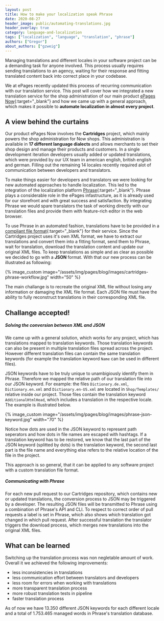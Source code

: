```yaml
---
layout: post
title: How to make your localization speak Phrase
date: 2020-08-27
header_image: public/automating-translations.jpg
header_overlay: true
category: language-and-localization
tags: ["localization", "language", "translation", "phrase"]
authors: ["Gregor"]
about_authors: ["gzweig"]
---
```


Managing translations and different locales in your software project can be a demanding task for anyone involved.
This process usually requires sending translations to an agency, waiting for their response and fitting translated content back into correct place in your codebase.

We at ePages recently updated this process of recurring communication with our translation service.
This post will cover how we integrated a new translation service for the shop administration of our main product [ePages Now](https://epages.com/de/onlineshop-erstellen/){:target="_blank"} and how we came up with a general approach, which makes it possible to **automate localization in almost every project**.

## A view behind the curtains

Our product ePages Now involves the **Cartridges** project, which mainly powers the shop administration for Now shops.
This administration is available in **17 different language dialects** and allows merchants to set their shop design and manage their products and customers.
In a single development iteration developers usually added or updated translations, which were provided by our UX team in american english, british english and german.
Filling out the remaining 14 locales recently required alot of communication between developers and translators.

To make things easier for developers and translators we were looking for new automated approaches to handle localization.
This led to the integration of the localization platform [Phrase](https://phrase.com/){:target="_blank"}.
Phrase plays a considerable role in the ePages infastructure, as it is already used for our storefront and with great success and satisfaction.
By integrating Phrase we would spare translators the task of working directly with our translation files and provide them with feature-rich editor in the web browser.

To use Phrase in an automated fashion, translations have to be provided in a [compliant file format](https://phrase.com/docs/guides/formats/){:target="_blank"} for their service.
Since the Cartridges project uses it's own XML format, we have to extract our translations and convert them into a fitting format, send them to Phrase, wait for translation, download the translation content and update our original XML files.
To keep translations as simple and as clear as possible we decided to go with a **JSON** format.
With that our new process can be illustrated as following:

{% image_custom image="/assets/img/pages/blog/images/cartridges-phrase-workflow.jpg" width="50" %}

The main challange is to recreate the original XML file without losing any information or damaging the XML file format.
Each JSON file must have the ability to fully reconstruct translations in their corresponding XML file.

## Challange accepted!

##### Solving the conversion between XML and JSON

We came up with a general solution, which works for any project, which has translations mapped to translation keywords.
Those translation keywords can also be present in multiple translation files spread across the project.
However different translation files can contain the same translation keywords (for example the translation keyword `Name` can be used in different files).

JSON keywords have to be truly unique to unambigiously identify them in Phrase.
Therefore we mapped the relative path of our translation file into our JSON keyword.
For example: the files `Dictionary.de.xml`, `Dictionary.en.xml` and `Dictionary.en-US.xml` are located in `Shop/Templates/` relative inside our project.
Those files contain the translation keyword `AdditionalHtmlHead`, which includes a translation in the respective locale.
The example is illustrated below.

{% image_custom image="/assets/img/pages/blog/images/phrase-json-keyword.jpg" width="70" %}

Notice how dots are used in the JSON keyword to represent path seperators and how dots in file names are escaped with hashtags.
If a translation keyword has to be restored, we know that the last part of the JSON keyword (splitted by dots) is the translation keyword, the second last part is the file name and everything else refers to the relative location of the file in the project.

This approach is so general, that it can be applied to any software project with a custom translation file format.

##### Communicating with Phrase

For each new pull request to our Cartridges repository, which contains new or updated translations, the conversion process to JSON may be triggered by a developer. The resulting JSON files will be transmitted to Phrase using a combination of Phrase's API and CLI.
To respect to correct order of pull requests a label is set in Phrase, which also shows which translation got changed in which pull request.
After successful translation the translator triggers the download process, which merges new translations into the original XML files.

## What can be learned

Switching up the translation process was non negletable amount of work.
Overall it we achieved the following improvements:

* less inconsistencies in translations
* less communication effort between translators and developers
* less room for errors when working with translations
* more transparent translation process
* more robust translation tests in pipeline
* faster translation process

As of now we have 13.350 different JSON keywords for each different locale and a total of 1.753.465 managed words in Phrase's translation database.